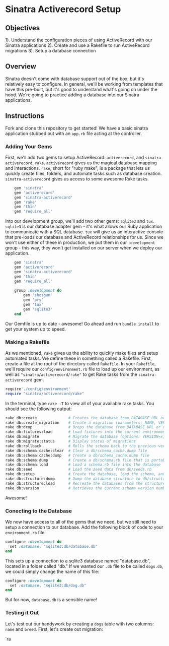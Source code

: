 # Sinatra Activerecord Setup


## Objectives

1). Understand the configuration pieces of using ActiveRecord with our Sinatra applications
2). Create and use a Rakefile to run ActiveRecord migrations
3). Setup a database connection

## Overview

Sinatra doesn't come with database support out of the box, but it's relatively easy to configure. In general, we'll be working from templates that have this pre-built, but it's good to understand what's going on under the hood. We're going to practice adding a database into our Sinatra applications. 

## Instructions

Fork and clone this repository to get started! We have a basic sinatra application stubbed out with an `app.rb` file acting at the controller.

### Adding Your Gems

First, we'll add two gems to setup ActiveRecord: `activerecord`, and `sinatra-activerecord`, `rake`. `activerecord` gives us the magical database mapping and interactions. `rake`, short for "ruby make", is a package that lets us quickly create files, folders, and automate tasks such as database creation. `sinatra-activerecord` gives us access to some awesome Rake tasks. 

```ruby
 	gem 'sinatra'
	gem 'activerecord'
	gem 'sinatra-activerecord'
	gem 'rake'
	gem 'thin'
	gem 'require_all'
```

Into our development group, we'll add two other gems: `sqlite3` and `tux`. `sqlite3` is our database adapter gem - it's what allows our Ruby application to communicate with a SQL database. `tux` will give us an interactive console that pre-loads our database and ActiveRecord relationships for us. Since we won't use either of these in production, we put them in our `:development` group - this way, they won't get installed on our server when we deploy our application.

```ruby
 	gem 'sinatra'
	gem 'activerecord'
	gem 'sinatra-activerecord'
	gem 'thin'
	gem 'require_all'
	
	group :development do
		gem 'shotgun'
		gem 'pry'
		gem 'tux'
		gem 'sqlite3'
	end
```

Our Gemfile is up to date - awesome! Go ahead and run `bundle install` to get your system up to speed.

### Making a Rakefile

As we mentioned, `rake` gives us the ability to quickly make files and setup automated tasks. We define these in something called a Rakefile. First, create a file at the root of the directory called `Rakefile`. In your `Rakefile`, we'll require our `config/environment.rb` file to load up our environment, as well as `"sinatra/activerecord/rake"` to get Rake tasks from the `sinatra-activerecord` gem.

```ruby
require'./config/environment'
require "sinatra/activerecord/rake"
```

In the terminal, type `rake -T` to view all of your available rake tasks. You should see the following output:

```bash
rake db:create              # Creates the database from DATABASE_URL or config/database.yml for...
rake db:create_migration    # Create a migration (parameters: NAME, VERSION)
rake db:drop                # Drops the database from DATABASE_URL or config/database.yml for t...
rake db:fixtures:load       # Load fixtures into the current environment's database
rake db:migrate             # Migrate the database (options: VERSION=x, VERBOSE=false, SCOPE=blog)
rake db:migrate:status      # Display status of migrations
rake db:rollback            # Rolls the schema back to the previous version (specify steps w/ S...
rake db:schema:cache:clear  # Clear a db/schema_cache.dump file
rake db:schema:cache:dump   # Create a db/schema_cache.dump file
rake db:schema:dump         # Create a db/schema.rb file that is portable against any DB suppor...
rake db:schema:load         # Load a schema.rb file into the database
rake db:seed                # Load the seed data from db/seeds.rb
rake db:setup               # Create the database, load the schema, and initialize with the see...
rake db:structure:dump      # Dump the database structure to db/structure.sql
rake db:structure:load      # Recreate the databases from the structure.sql file
rake db:version             # Retrieves the current schema version number
```
Awesome!

### Conecting to the Database

We now have access to all of the gems that we need, but we still need to setup a connection to our database. Add the following block of code to your `environment.rb` file. 

```ruby
configure :development do
  set :database, "sqlite3:db/database.db"
end
```

This sets up a connection to a sqlite3 database named "database.db", located in a folder called "db." If we wanted our `.db` file to be called `dogs.db`, we could simply change the name of this file:

```ruby
configure :development do
  set :database, "sqlite3:db/dog.db"
end
```

But for now, `database.db` is a sensible name!

### Testing it Out

Let's test out our handywork by creating a `dogs` table with two columns: `name` and `breed`. First, let's create out migration:

`ra